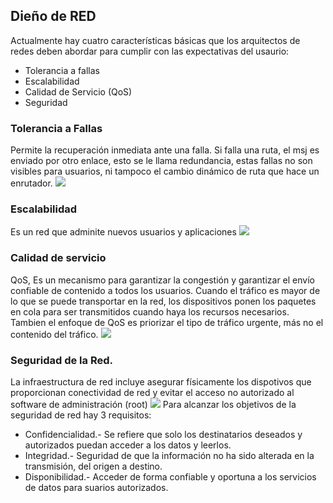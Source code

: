## Dieño de RED
Actualmente hay cuatro características básicas que los arquitectos de redes deben abordar para cumplir con las expectativas del usaurio:
- Tolerancia a fallas
- Escalabilidad
- Calidad de Servicio (QoS)
- Seguridad
### Tolerancia a Fallas
Permite la recuperación inmediata ante una falla. Si falla una ruta, el msj es enviado por otro enlace, esto se le llama redundancia, estas fallas no son visibles para usuarios, ni tampoco el cambio dinámico de ruta que hace un enrutador.
![](/img/img_diseño_red/img_tolerancia/tolerancia_redundancia.png)
### Escalabilidad
Es un red que adminite nuevos usuarios y aplicaciones
![](/img/img_diseño_red/img_tolerancia/escalabilida.png)
### Calidad de servicio
QoS, Es un mecanismo para garantizar la congestión y garantizar el envío confiable de contenido a todos los usuarios. Cuando el tráfico es mayor de lo que se puede transportar en la red, los dispositivos ponen los paquetes en cola para ser transmitidos cuando haya los recursos necesarios. Tambien el enfoque de QoS es priorizar el tipo de  tráfico urgente, más no el contenido del tráfico.
![](/img/img_diseño_red/img_tolerancia/QoS.png)
### Seguridad de la Red.
La infraestructura de red incluye asegurar físicamente los dispotivos que proporcionan conectividad de red y evitar el acceso no autorizado al software de administración (root)
![](/img/img_diseño_red/img_tolerancia/sefuridade_red.png)
Para alcanzar los objetivos de la seguridad de red hay 3 requisitos:
- Confidencialidad.- Se refiere que solo los destinatarios deseados y autorizados puedan acceder a los datos y leerlos.
- Integridad.- Seguridad de que la información no ha sido alterada en la transmisión, del origen a destino.
- Disponibilidad.- Acceder de forma confiable y oportuna a los servicios de datos para suarios autorizados.

